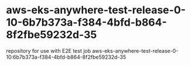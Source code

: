 # aws-eks-anywhere-test-release-0-10-6b7b373a-f384-4bfd-b864-8f2fbe59232d-35
repository for use with E2E test job aws-eks-anywhere-test-release-0-10:6b7b373a-f384-4bfd-b864-8f2fbe59232d-35
